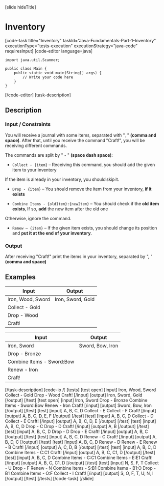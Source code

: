 [slide hideTitle]
# Inventory
[code-task title="Inventory" taskId="Java-Fundamentals-Part-1-Inventory" executionType="tests-execution" executionStrategy="java-code" requiresInput]
[code-editor language=java]
```
import java.util.Scanner;

public class Main {
    public static void main(String[] args) {
        // Write your code here
    }
}
```
[/code-editor]
[task-description]
## Description

### Input \/ Constraints

You will receive a journal with some items, separated with ", " **(comma and space)**. After that, until you receive the command "Craft!", you will be receiving different commands.

The commands are split by " - " **(space dash space)**:

- `Collect - {item}` – Receiving this command, you should add the given item to your inventory

If the item is already in your inventory, you should skip it.

- `Drop - {item}` – You should remove the item from your inventory, **if it exists**

- `Combine Items - {oldItem}:{newItem}` – You should check if the **old item exists**, If so, **add** the new item after the old one

Otherwise, ignore the command.

- `Renew – {item}` – If the given item exists, you should change its position and **put it at the end of your inventory**.

### Output

After receiving "Craft!" print the items in your inventory, separated by ", " **(comma and space)**

## Examples
| **Input** | **Output** |
| --- | --- |
| Iron, Wood, Sword | Iron, Sword, Gold  |
| Collect - Gold |  |
| Drop - Wood |  |
| Craft! |  |

| **Input** | **Output** |
| --- | --- |
| Iron, Sword | Sword, Bow, Iron |
| Drop - Bronze |  |
| Combine Items - Sword:Bow |  |
| Renew - Iron |  |
| Craft! |  |


[/task-description]
[code-io /]
[tests]
[test open]
[input]
Iron, Wood, Sword
Collect - Gold
Drop - Wood
Craft!
[/input]
[output]
Iron, Sword, Gold
[/output]
[/test]
[test open]
[input]
Iron, Sword
Drop - Bronze
Combine Items - Sword:Bow
Renew - Iron
Craft!
[/input]
[output]
Sword, Bow, Iron
[/output]
[/test]
[test]
[input]
A, B, C, D
Collect - E
Collect - F
Craft!
[/input]
[output]
A, B, C, D, E, F
[/output]
[/test]
[test]
[input]
A, B, C, D
Collect - D
Collect - E
Craft!
[/input]
[output]
A, B, C, D, E
[/output]
[/test]
[test]
[input]
A, B, C, D
Drop - C
Drop - D
Craft!
[/input]
[output]
A, B
[/output]
[/test]
[test]
[input]
A, B, C, D
Drop - D
Drop - E
Craft!
[/input]
[output]
A, B, C
[/output]
[/test]
[test]
[input]
A, B, C, D
Renew - C
Craft!
[/input]
[output]
A, B, D, C
[/output]
[/test]
[test]
[input]
A, B, C, D
Renew - D
Renew - E
Renew - B
Craft!
[/input]
[output]
A, C, D, B
[/output]
[/test]
[test]
[input]
A, B, C, D
Combine Items - C:C1
Craft!
[/input]
[output]
A, B, C, C1, D
[/output]
[/test]
[test]
[input]
A, B, C, D
Combine Items - C:C1
Combine Items - E:E1
Craft!
[/input]
[output]
A, B, C, C1, D
[/output]
[/test]
[test]
[input]
N, S, F, T
Collect - U
Drop - F
Renew - N
Combine Items - S:B1
Combine Items - B1:O
Drop - B1
Combine Items - O:F
Collect - I
Craft!
[/input]
[output]
S, O, F, T, U, N, I
[/output]
[/test]
[/tests]
[/code-task]
[/slide]